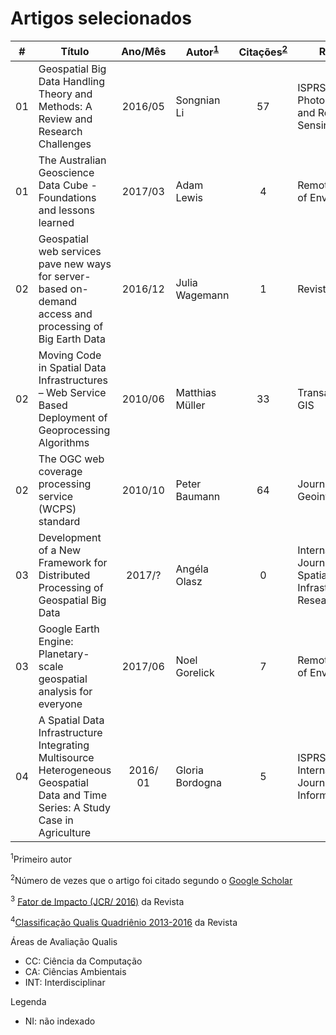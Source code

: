 # Artigos selecionados 

| # | Título | Ano/Mês | Autor<sup>[1](#s1)</sup> | Citações<sup>[2](#s2)</sup> | Revista | JCR/2016<sup>[3](#s3)</sup> | Qualis<sup>[4](#s4)</sup> | Link |
|:---:|---|:---:|---|:---:|---|:---:|:---:|:---:|
| 01 | Geospatial Big Data Handling Theory and Methods: A Review and Research Challenges | 2016/05 | Songnian Li | 57 | ISPRS Journal of Photogrammetry and Remote Sensing | 6.387 | A1/INT | [Link](https://doi.org/10.1016/j.isprsjprs.2015.10.012)
| 01 | The Australian Geoscience Data Cube - Foundations and lessons learned | 2017/03 | Adam Lewis | 4 | Remote Sensing of Environment | 6.265 | B1/CC, A1/INT | [Link](https://doi.org/10.1016/j.rse.2017.03.015) |
| 02 | Geospatial web services pave new ways for server-based on-demand access and processing of Big Earth Data | 2016/12 | Julia Wagemann | 1 | Revista |  2.292 | A1/CA | [Link](http://dx.doi.org/10.1080/17538947.2017.1351583) |
| 02 | Moving Code in Spatial Data Infrastructures – Web Service Based Deployment of Geoprocessing Algorithms | 2010/06 | Matthias Müller | 33 | Transactions in GIS |  2.252 | B1/CC, B1/INT, A2/CA | [Link](http://dx.doi.org/10.1111/j.1467-9671.2010.01205.x) |
| 02 | The OGC web coverage processing service (WCPS) standard | 2010/10 | Peter Baumann | 64 | Journal Geoinformatica | 2.392 | B1/CC | [Link](https://doi.org/10.1007/s10707-009-0087-2) |
| 03 | Development of a New Framework for Distributed Processing of Geospatial Big Data | 2017/? | Angéla Olasz | 0 | International Journal of Spatial Data Infrastructures Research | NI | NI | [Link](http://ijsdir.jrc.ec.europa.eu/index.php/ijsdir/article/view/423/404) |
| 03 | Google Earth Engine: Planetary-scale geospatial analysis for everyone | 2017/06 | Noel Gorelick | 7 | Remote Sensing of Environment | 6.265 | B1/CC, A1/INT | [Link](https://doi.org/10.1016/j.rse.2017.06.031) |
| 04 | A Spatial Data Infrastructure Integrating Multisource Heterogeneous Geospatial Data and Time Series: A Study Case in Agriculture | 2016/ 01 | Gloria Bordogna | 5 |  	ISPRS International Journal of Geo-Information | 1.502 | B3/CC, B1/CA | [Link](http://dx.doi.org/10.3390/ijgi5050073) |

<sup><a id="s1">1</a></sup>Primeiro autor

<sup><a id="s2">2</a></sup>Número de vezes que o artigo foi citado segundo o [Google Scholar](https://scholar.google.com.br/)

<sup><a id="s3">3</a></sup> [Fator de Impacto (JCR/ 2016)](https://www.elsevier.com/catalog?producttype=journals) da Revista

<sup><a id="s4">4</a></sup>[Classificação Qualis Quadriênio 2013-2016](https://sucupira.capes.gov.br/sucupira/public/consultas/coleta/veiculoPublicacaoQualis/listaConsultaGeralPeriodicos.jsf) da Revista 


Áreas de Avaliação Qualis
- CC: Ciência da Computação
- CA: Ciências Ambientais
- INT: Interdisciplinar

Legenda
- NI: não indexado
